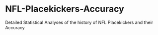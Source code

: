 # NFL-Placekickers-Accuracy
Detailed Statistical Analyses of the history of NFL Placekickers and their Accuracy
